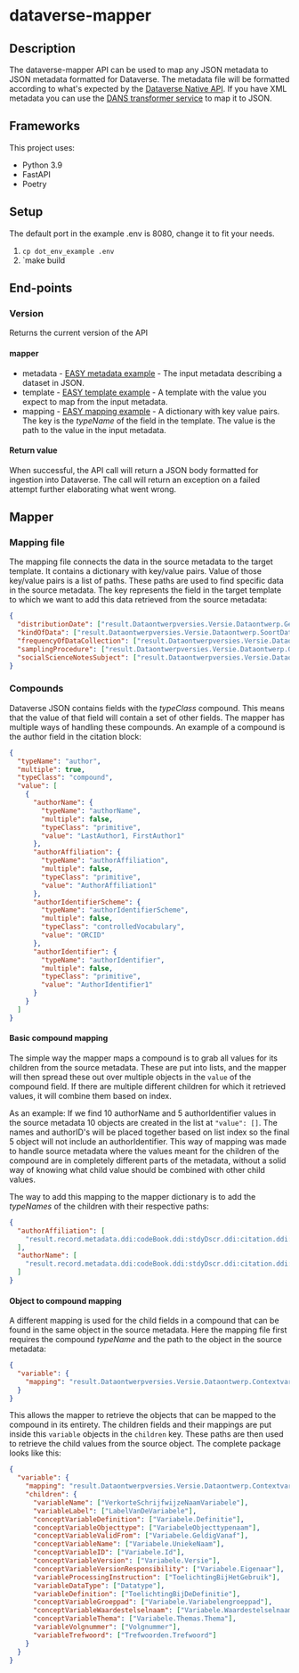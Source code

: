 # dataverse-mapper

## Description

The dataverse-mapper API can be used to map any JSON metadata to JSON metadata
formatted for Dataverse. The metadata file will be formatted according to
what's expected by the [Dataverse Native API](https://guides.dataverse.org/en/latest/api/native-api.html#import-a-dataset-into-a-dataverse-collection). 
If you have XML metadata you can use the [DANS transformer service](https://transformer.labs.dans.knaw.nl/docs#/Transform/Transform_xml_to_json_format__transform_xml_to_json_post) to map it to JSON.

## Frameworks

This project uses:

- Python 3.9
- FastAPI
- Poetry

## Setup

The default port in the example .env is 8080, change it to fit your needs.

1. `cp dot_env_example .env`
2. `make build

## End-points

### Version

Returns the current version of the API

#### mapper

- metadata - [EASY metadata example](https://github.com/odissei-data/dataverse-mapper/blob/development/test-data/input-data/easy-test-metadata.json) - The input metadata describing a dataset in JSON.
- template - [EASY template example](https://github.com/odissei-data/dataverse-mapper/blob/development/test-data/template-data/cbs_dataverse_template.json) - A template with the value you expect to map from the input metadata.
- mapping - [EASY mapping example](https://github.com/odissei-data/dataverse-mapper/blob/development/test-data/mappings/easy-mapping.json) - A dictionary with key value pairs. The key is the _typeName_ of the field
  in the template. The value is the path to the value in the input metadata.

#### Return value

When successful, the API call will return a JSON body formatted for ingestion
into Dataverse. The call will return an exception on a failed attempt further
elaborating what went wrong.

## Mapper

### Mapping file

The mapping file connects the data in the source metadata to the target
template. It contains a dictionary with key/value pairs. Value of those
key/value pairs is a list of paths. These paths are used to find specific data
in the source metadata. The key represents the field in the target template to
which we want to add this data retrieved from the source metadata:
```json
{
  "distributionDate": ["result.Dataontwerpversies.Versie.Dataontwerp.GeldigVanaf"],
  "kindOfData": ["result.Dataontwerpversies.Versie.Dataontwerp.SoortData"],
  "frequencyOfDataCollection": ["result.Dataontwerpversies.Versie.Dataontwerp.TypeVerslagperiode"],
  "samplingProcedure": ["result.Dataontwerpversies.Versie.Dataontwerp.GebruikteMethodologie"],
  "socialScienceNotesSubject": ["result.Dataontwerpversies.Versie.Dataontwerp.Procesverloop"]
}
```

### Compounds
Dataverse JSON contains fields with the _typeClass_ compound. This means that
the value of that field will contain a set of other fields. 
The mapper has multiple ways of handling these compounds.
An example of a compound is the author field in the citation block:

```json
{
  "typeName": "author",
  "multiple": true,
  "typeClass": "compound",
  "value": [
    {
      "authorName": {
        "typeName": "authorName",
        "multiple": false,
        "typeClass": "primitive",
        "value": "LastAuthor1, FirstAuthor1"
      },
      "authorAffiliation": {
        "typeName": "authorAffiliation",
        "multiple": false,
        "typeClass": "primitive",
        "value": "AuthorAffiliation1"
      },
      "authorIdentifierScheme": {
        "typeName": "authorIdentifierScheme",
        "multiple": false,
        "typeClass": "controlledVocabulary",
        "value": "ORCID"
      },
      "authorIdentifier": {
        "typeName": "authorIdentifier",
        "multiple": false,
        "typeClass": "primitive",
        "value": "AuthorIdentifier1"
      }
    }
  ]
}
```

#### Basic compound mapping

 The simple way the mapper maps a compound is to
grab all values for its children from the source metadata. 
 These are put into lists, and the mapper will then
spread these out over multiple objects in the `value` of the compound field. If there are multiple different children for which it retrieved values, it will combine them
based on index.

As an example:
If we find 10 authorName and 5 authorIdentifier values in the source metadata
10 objects are created in the list at `"value": []`. The names and authorID's
will be placed together based on list index so the final 5 object will not
include an authorIdentifier. This way of mapping was made to handle source
metadata where the values meant for the children of the compound are in
completely different parts of the metadata, without a solid way of knowing
what child value should be combined with other child values.

The way to add this mapping to the mapper dictionary is to add the _typeNames_
of the children with their respective paths:

```json
{
  "authorAffiliation": [
    "result.record.metadata.ddi:codeBook.ddi:stdyDscr.ddi:citation.ddi:rspStmt.ddi:AuthEnty.@affiliation"
  ],
  "authorName": [
    "result.record.metadata.ddi:codeBook.ddi:stdyDscr.ddi:citation.ddi:rspStmt.ddi:AuthEnty.#text"
  ]
}
```

#### Object to compound mapping

A different mapping is used for the child fields in a compound that can be
found in the same object in the source metadata. Here the mapping file first
requires the compound _typeName_ and the path to the object in the source
metadata:

```json
{
  "variable": {
    "mapping": "result.Dataontwerpversies.Versie.Dataontwerp.Contextvariabelen.Contextvariabele[*]"
  }
}
```

This allows the mapper to retrieve the objects that can be mapped to the
compound in its entirety. The children fields and their mappings are put inside
this `variable` objects in the `children` key. These paths are then used to 
retrieve the child values from the source object. 
The complete package looks like this:
```json
{
  "variable": {
    "mapping": "result.Dataontwerpversies.Versie.Dataontwerp.Contextvariabelen.Contextvariabele[*]",
    "children": {
      "variableName": ["VerkorteSchrijfwijzeNaamVariabele"],
      "variableLabel": ["LabelVanDeVariabele"],
      "conceptVariableDefinition": ["Variabele.Definitie"],
      "conceptVariableObjecttype": ["VariabeleObjecttypenaam"],
      "conceptVariableValidFrom": ["Variabele.GeldigVanaf"],
      "conceptVariableName": ["Variabele.UniekeNaam"],
      "conceptVariableID": ["Variabele.Id"],
      "conceptVariableVersion": ["Variabele.Versie"],
      "conceptVariableVersionResponsibility": ["Variabele.Eigenaar"],
      "variableProcessingInstruction": ["ToelichtingBijHetGebruik"],
      "variableDataType": ["Datatype"],
      "variableDefinition": ["ToelichtingBijDeDefinitie"],
      "conceptVariableGroeppad": ["Variabele.Variabelengroeppad"],
      "conceptVariableWaardestelselnaam": ["Variabele.Waardestelselnaam"],
      "conceptVariableThema": ["Variabele.Themas.Thema"],
      "variableVolgnummer": ["Volgnummer"],
      "variableTrefwoord": ["Trefwoorden.Trefwoord"]
    }
  }
}
```


